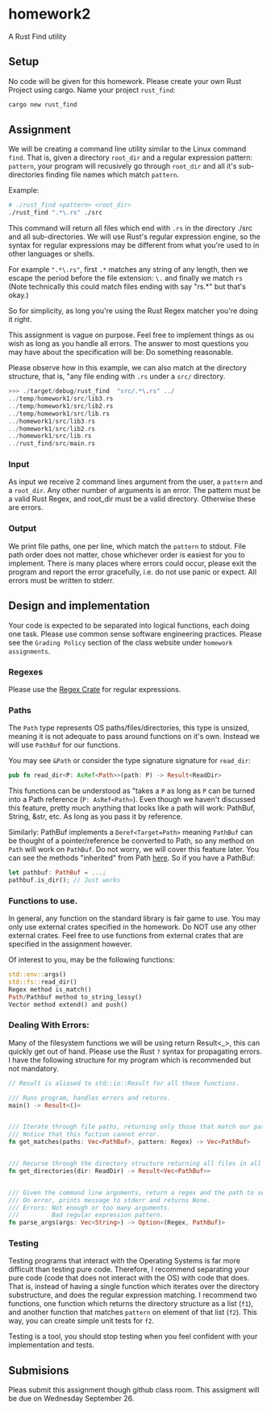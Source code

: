 # homework2
A Rust Find utility

## Setup
No code will be given for this homework. Please create your own Rust Project using cargo. Name your project `rust_find`:

```bash
cargo new rust_find
```

## Assignment
We will be creating a command line utility similar to the Linux command `find`. That is, given a directory `root_dir` and a regular
expression pattern: `pattern`, your program will recusively go through `root_dir` and all it's sub-directories finding file
names which match `pattern`.

Example:
```bash
# ./rust_find <pattern> <root_dir>
./rust_find ".*\.rs" ./src
```

This command will return all files which end with `.rs` in the directory ./src and all sub-directories. We will use Rust's
regular expression engine, so the syntax for regular expressions may be different from what you're used to in other
languages or shells.

For example `".*\.rs"`, first `.*` matches any string of any length, then we escape the period
before the file extension: `\.` and finally we match `rs` (Note technically this could match files ending with say "rs.*"
but that's okay.)

So for simplicity, as long you're using the Rust Regex matcher you're doing it right.

This assignment is vague on purpose. Feel free to implement things as ou wish as long as you handle all errors. The answer to most questions you may have about the specification will be: Do something reasonable.

Please observe how in this example, we can also match at the directory structure, that is, "any file ending with `.rs` under a `src/` directory.

```rust
>>> ./target/debug/rust_find  "src/.*\.rs" ../
../temp/homework1/src/lib3.rs
../temp/homework1/src/lib2.rs
../temp/homework1/src/lib.rs
../homework1/src/lib3.rs
../homework1/src/lib2.rs
../homework1/src/lib.rs
../rust_find/src/main.rs
```

### Input
As input we receive 2 command lines argument from the user, a `pattern` and a `root_dir`. Any other number of arguments is an error. The pattern must be a valid Rust Regex, and root_dir must be a valid directory. Otherwise these are errors.

### Output
We print file paths, one per line, which match the `pattern` to stdout.
File path order does not matter, chose whichever order is easiest for you to implement.
There is many places where errors could occur, please exit the program and report the error gracefully, i.e. do not use panic or expect. All errors must be written to stderr.

## Design and implementation
Your code is expected to be separated into logical functions, each doing one task. Please use common sense software
engineering practices. Please see the `Grading Policy` section of the class website under `homework assignments`.

### Regexes
Please use the [Regex Crate](https://docs.rs/regex/1.0.5/regex/) for regular expressions.

### Paths
The `Path` type represents OS paths/files/directories, this type is unsized, meaning it is not adequate to pass around
functions on it's own. Instead we will use `PathBuf` for our functions.

You may see `&Path` or consider the type signature signature for `read_dir`:
```rust
pub fn read_dir<P: AsRef<Path>>(path: P) -> Result<ReadDir>
```
This functions can be understood as "takes a `P` as long as `P` can be turned into a Path reference (`P: AsRef<Path>`).
Even though we haven't discussed this feature, pretty much anything that looks like a path will work: PathBuf, String, &str, etc. As long as you pass it by reference.

Similarly: PathBuf implements a `Deref<Target=Path>` meaning `PathBuf` can be thought of a pointer/reference be converted to Path, so any method on `Path` will work on `PathBuf`. Do not worry, we will cover this feature later. You can see
the methods "inherited" from Path [here](https://doc.rust-lang.org/std/path/struct.PathBuf.html). So if you have a PathBuf:
```rust
let pathbuf: PathBuf = ...;
pathbuf.is_dir(); // Just works
```
### Functions to use.
In general, any function on the standard library is fair game to use. You may only use external crates specified in the
homework. Do NOT use any other external crates. Feel free to use functions from external crates that are specified in
the assignment however.

Of interest to you, may be the following functions:
```rust
std::env::args()
std::fs::read_dir()
Regex method is_match()
Path/Pathbuf method to_string_lossy()
Vector method extend() and push()
```

### Dealing With Errors:
Many of the filesystem functions we will be using return Result<_>, this can quickly get out of hand. Please use the Rust `?` syntax for propagating errors. I have the following structure for my program which is recommended but not mandatory.

```rust
// Result is aliased to std::io::Result for all these functions.

/// Runs program, handles errors and returns.
main() -> Result<()>


/// Iterate through file paths, returning only those that match our pattern.
/// Notice that this fuction cannot error.
fn get_matches(paths: Vec<PathBuf>, pattern: Regex) -> Vec<PathBuf>


/// Recurse through the directory structure returning all files in all directories.
fn get_directories(dir: ReadDir) -> Result<Vec<PathBuf>>


/// Given the command line arguments, return a regex and the path to search through.
/// On error, prints message to stderr and returns None.
/// Errors: Not enough or too many arguments.
///         Bad regular expression pattern.
fn parse_args(args: Vec<String>) -> Option<(Regex, PathBuf)>
```

### Testing
Testing programs that interact with the Operating Systems is far more difficult than testing pure code. Therefore, I recommend
separating your pure code (code that does not interact with the OS) with code that does. That is, instead of having a single
function which iterates over the directory substructure, and does the regular expression matching. I recommend two functions,
one function which returns the directory structure as a list (`f1`), and another function that matches `pattern` on element of that
list (`f2`). This way, you can create simple unit tests for `f2`.

Testing is a tool, you should stop testing when you feel confident with your implementation and tests.

## Submisions
Pleas submit this assignment though github class room. This assigment will be due on Wednesday September 26.
